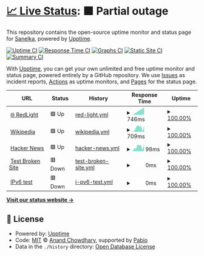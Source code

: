 # [📈 Live Status](https://uptime.redlight-portal.cz): <!--live status--> **🟧 Partial outage**

This repository contains the open-source uptime monitor and status page for [Sanelka](https://redlight-portal.cz/), powered by [Upptime](https://github.com/upptime/upptime).

[![Uptime CI](https://github.com/San3lka/uptime-redlight/workflows/Uptime%20CI/badge.svg)](https://github.com/San3lka/uptime-redlight/actions?query=workflow%3A%22Uptime+CI%22)
[![Response Time CI](https://github.com/San3lka/uptime-redlight/workflows/Response%20Time%20CI/badge.svg)](https://github.com/San3lka/uptime-redlight/actions?query=workflow%3A%22Response+Time+CI%22)
[![Graphs CI](https://github.com/San3lka/uptime-redlight/workflows/Graphs%20CI/badge.svg)](https://github.com/San3lka/uptime-redlight/actions?query=workflow%3A%22Graphs+CI%22)
[![Static Site CI](https://github.com/San3lka/uptime-redlight/workflows/Static%20Site%20CI/badge.svg)](https://github.com/San3lka/uptime-redlight/actions?query=workflow%3A%22Static+Site+CI%22)
[![Summary CI](https://github.com/San3lka/uptime-redlight/workflows/Summary%20CI/badge.svg)](https://github.com/San3lka/uptime-redlight/actions?query=workflow%3A%22Summary+CI%22)

With [Upptime](https://upptime.js.org), you can get your own unlimited and free uptime monitor and status page, powered entirely by a GitHub repository. We use [Issues](https://github.com/San3lka/uptime-redlight/issues) as incident reports, [Actions](https://github.com/San3lka/uptime-redlight/actions) as uptime monitors, and [Pages](https://uptime.redlight-portal.cz) for the status page.

<!--start: status pages-->
<!-- This summary is generated by Upptime (https://github.com/upptime/upptime) -->
<!-- Do not edit this manually, your changes will be overwritten -->
<!-- prettier-ignore -->
| URL | Status | History | Response Time | Uptime |
| --- | ------ | ------- | ------------- | ------ |
| <img alt="" src="https://icons.duckduckgo.com/ip3/redlight-portal.cz.ico" height="13"> [🌐 RedLight](https://redlight-portal.cz) | 🟩 Up | [red-light.yml](https://github.com/San3lka/uptime-redlight/commits/HEAD/history/red-light.yml) | <details><summary><img alt="Response time graph" src="./graphs/red-light/response-time-week.png" height="20"> 746ms</summary><br><a href="https://uptime.redlight-portal.cz/history/red-light"><img alt="Response time 746" src="https://img.shields.io/endpoint?url=https%3A%2F%2Fraw.githubusercontent.com%2FSan3lka%2Fuptime-redlight%2FHEAD%2Fapi%2Fred-light%2Fresponse-time.json"></a><br><a href="https://uptime.redlight-portal.cz/history/red-light"><img alt="24-hour response time 746" src="https://img.shields.io/endpoint?url=https%3A%2F%2Fraw.githubusercontent.com%2FSan3lka%2Fuptime-redlight%2FHEAD%2Fapi%2Fred-light%2Fresponse-time-day.json"></a><br><a href="https://uptime.redlight-portal.cz/history/red-light"><img alt="7-day response time 746" src="https://img.shields.io/endpoint?url=https%3A%2F%2Fraw.githubusercontent.com%2FSan3lka%2Fuptime-redlight%2FHEAD%2Fapi%2Fred-light%2Fresponse-time-week.json"></a><br><a href="https://uptime.redlight-portal.cz/history/red-light"><img alt="30-day response time 746" src="https://img.shields.io/endpoint?url=https%3A%2F%2Fraw.githubusercontent.com%2FSan3lka%2Fuptime-redlight%2FHEAD%2Fapi%2Fred-light%2Fresponse-time-month.json"></a><br><a href="https://uptime.redlight-portal.cz/history/red-light"><img alt="1-year response time 746" src="https://img.shields.io/endpoint?url=https%3A%2F%2Fraw.githubusercontent.com%2FSan3lka%2Fuptime-redlight%2FHEAD%2Fapi%2Fred-light%2Fresponse-time-year.json"></a></details> | <details><summary><a href="https://uptime.redlight-portal.cz/history/red-light">100.00%</a></summary><a href="https://uptime.redlight-portal.cz/history/red-light"><img alt="All-time uptime 100.00%" src="https://img.shields.io/endpoint?url=https%3A%2F%2Fraw.githubusercontent.com%2FSan3lka%2Fuptime-redlight%2FHEAD%2Fapi%2Fred-light%2Fuptime.json"></a><br><a href="https://uptime.redlight-portal.cz/history/red-light"><img alt="24-hour uptime 100.00%" src="https://img.shields.io/endpoint?url=https%3A%2F%2Fraw.githubusercontent.com%2FSan3lka%2Fuptime-redlight%2FHEAD%2Fapi%2Fred-light%2Fuptime-day.json"></a><br><a href="https://uptime.redlight-portal.cz/history/red-light"><img alt="7-day uptime 100.00%" src="https://img.shields.io/endpoint?url=https%3A%2F%2Fraw.githubusercontent.com%2FSan3lka%2Fuptime-redlight%2FHEAD%2Fapi%2Fred-light%2Fuptime-week.json"></a><br><a href="https://uptime.redlight-portal.cz/history/red-light"><img alt="30-day uptime 100.00%" src="https://img.shields.io/endpoint?url=https%3A%2F%2Fraw.githubusercontent.com%2FSan3lka%2Fuptime-redlight%2FHEAD%2Fapi%2Fred-light%2Fuptime-month.json"></a><br><a href="https://uptime.redlight-portal.cz/history/red-light"><img alt="1-year uptime 100.00%" src="https://img.shields.io/endpoint?url=https%3A%2F%2Fraw.githubusercontent.com%2FSan3lka%2Fuptime-redlight%2FHEAD%2Fapi%2Fred-light%2Fuptime-year.json"></a></details>
| <img alt="" src="https://icons.duckduckgo.com/ip3/en.wikipedia.org.ico" height="13"> [Wikipedia](https://en.wikipedia.org) | 🟩 Up | [wikipedia.yml](https://github.com/San3lka/uptime-redlight/commits/HEAD/history/wikipedia.yml) | <details><summary><img alt="Response time graph" src="./graphs/wikipedia/response-time-week.png" height="20"> 709ms</summary><br><a href="https://uptime.redlight-portal.cz/history/wikipedia"><img alt="Response time 709" src="https://img.shields.io/endpoint?url=https%3A%2F%2Fraw.githubusercontent.com%2FSan3lka%2Fuptime-redlight%2FHEAD%2Fapi%2Fwikipedia%2Fresponse-time.json"></a><br><a href="https://uptime.redlight-portal.cz/history/wikipedia"><img alt="24-hour response time 709" src="https://img.shields.io/endpoint?url=https%3A%2F%2Fraw.githubusercontent.com%2FSan3lka%2Fuptime-redlight%2FHEAD%2Fapi%2Fwikipedia%2Fresponse-time-day.json"></a><br><a href="https://uptime.redlight-portal.cz/history/wikipedia"><img alt="7-day response time 709" src="https://img.shields.io/endpoint?url=https%3A%2F%2Fraw.githubusercontent.com%2FSan3lka%2Fuptime-redlight%2FHEAD%2Fapi%2Fwikipedia%2Fresponse-time-week.json"></a><br><a href="https://uptime.redlight-portal.cz/history/wikipedia"><img alt="30-day response time 709" src="https://img.shields.io/endpoint?url=https%3A%2F%2Fraw.githubusercontent.com%2FSan3lka%2Fuptime-redlight%2FHEAD%2Fapi%2Fwikipedia%2Fresponse-time-month.json"></a><br><a href="https://uptime.redlight-portal.cz/history/wikipedia"><img alt="1-year response time 709" src="https://img.shields.io/endpoint?url=https%3A%2F%2Fraw.githubusercontent.com%2FSan3lka%2Fuptime-redlight%2FHEAD%2Fapi%2Fwikipedia%2Fresponse-time-year.json"></a></details> | <details><summary><a href="https://uptime.redlight-portal.cz/history/wikipedia">100.00%</a></summary><a href="https://uptime.redlight-portal.cz/history/wikipedia"><img alt="All-time uptime 100.00%" src="https://img.shields.io/endpoint?url=https%3A%2F%2Fraw.githubusercontent.com%2FSan3lka%2Fuptime-redlight%2FHEAD%2Fapi%2Fwikipedia%2Fuptime.json"></a><br><a href="https://uptime.redlight-portal.cz/history/wikipedia"><img alt="24-hour uptime 100.00%" src="https://img.shields.io/endpoint?url=https%3A%2F%2Fraw.githubusercontent.com%2FSan3lka%2Fuptime-redlight%2FHEAD%2Fapi%2Fwikipedia%2Fuptime-day.json"></a><br><a href="https://uptime.redlight-portal.cz/history/wikipedia"><img alt="7-day uptime 100.00%" src="https://img.shields.io/endpoint?url=https%3A%2F%2Fraw.githubusercontent.com%2FSan3lka%2Fuptime-redlight%2FHEAD%2Fapi%2Fwikipedia%2Fuptime-week.json"></a><br><a href="https://uptime.redlight-portal.cz/history/wikipedia"><img alt="30-day uptime 100.00%" src="https://img.shields.io/endpoint?url=https%3A%2F%2Fraw.githubusercontent.com%2FSan3lka%2Fuptime-redlight%2FHEAD%2Fapi%2Fwikipedia%2Fuptime-month.json"></a><br><a href="https://uptime.redlight-portal.cz/history/wikipedia"><img alt="1-year uptime 100.00%" src="https://img.shields.io/endpoint?url=https%3A%2F%2Fraw.githubusercontent.com%2FSan3lka%2Fuptime-redlight%2FHEAD%2Fapi%2Fwikipedia%2Fuptime-year.json"></a></details>
| <img alt="" src="https://icons.duckduckgo.com/ip3/news.ycombinator.com.ico" height="13"> [Hacker News](https://news.ycombinator.com) | 🟩 Up | [hacker-news.yml](https://github.com/San3lka/uptime-redlight/commits/HEAD/history/hacker-news.yml) | <details><summary><img alt="Response time graph" src="./graphs/hacker-news/response-time-week.png" height="20"> 98ms</summary><br><a href="https://uptime.redlight-portal.cz/history/hacker-news"><img alt="Response time 98" src="https://img.shields.io/endpoint?url=https%3A%2F%2Fraw.githubusercontent.com%2FSan3lka%2Fuptime-redlight%2FHEAD%2Fapi%2Fhacker-news%2Fresponse-time.json"></a><br><a href="https://uptime.redlight-portal.cz/history/hacker-news"><img alt="24-hour response time 98" src="https://img.shields.io/endpoint?url=https%3A%2F%2Fraw.githubusercontent.com%2FSan3lka%2Fuptime-redlight%2FHEAD%2Fapi%2Fhacker-news%2Fresponse-time-day.json"></a><br><a href="https://uptime.redlight-portal.cz/history/hacker-news"><img alt="7-day response time 98" src="https://img.shields.io/endpoint?url=https%3A%2F%2Fraw.githubusercontent.com%2FSan3lka%2Fuptime-redlight%2FHEAD%2Fapi%2Fhacker-news%2Fresponse-time-week.json"></a><br><a href="https://uptime.redlight-portal.cz/history/hacker-news"><img alt="30-day response time 98" src="https://img.shields.io/endpoint?url=https%3A%2F%2Fraw.githubusercontent.com%2FSan3lka%2Fuptime-redlight%2FHEAD%2Fapi%2Fhacker-news%2Fresponse-time-month.json"></a><br><a href="https://uptime.redlight-portal.cz/history/hacker-news"><img alt="1-year response time 98" src="https://img.shields.io/endpoint?url=https%3A%2F%2Fraw.githubusercontent.com%2FSan3lka%2Fuptime-redlight%2FHEAD%2Fapi%2Fhacker-news%2Fresponse-time-year.json"></a></details> | <details><summary><a href="https://uptime.redlight-portal.cz/history/hacker-news">100.00%</a></summary><a href="https://uptime.redlight-portal.cz/history/hacker-news"><img alt="All-time uptime 100.00%" src="https://img.shields.io/endpoint?url=https%3A%2F%2Fraw.githubusercontent.com%2FSan3lka%2Fuptime-redlight%2FHEAD%2Fapi%2Fhacker-news%2Fuptime.json"></a><br><a href="https://uptime.redlight-portal.cz/history/hacker-news"><img alt="24-hour uptime 100.00%" src="https://img.shields.io/endpoint?url=https%3A%2F%2Fraw.githubusercontent.com%2FSan3lka%2Fuptime-redlight%2FHEAD%2Fapi%2Fhacker-news%2Fuptime-day.json"></a><br><a href="https://uptime.redlight-portal.cz/history/hacker-news"><img alt="7-day uptime 100.00%" src="https://img.shields.io/endpoint?url=https%3A%2F%2Fraw.githubusercontent.com%2FSan3lka%2Fuptime-redlight%2FHEAD%2Fapi%2Fhacker-news%2Fuptime-week.json"></a><br><a href="https://uptime.redlight-portal.cz/history/hacker-news"><img alt="30-day uptime 100.00%" src="https://img.shields.io/endpoint?url=https%3A%2F%2Fraw.githubusercontent.com%2FSan3lka%2Fuptime-redlight%2FHEAD%2Fapi%2Fhacker-news%2Fuptime-month.json"></a><br><a href="https://uptime.redlight-portal.cz/history/hacker-news"><img alt="1-year uptime 100.00%" src="https://img.shields.io/endpoint?url=https%3A%2F%2Fraw.githubusercontent.com%2FSan3lka%2Fuptime-redlight%2FHEAD%2Fapi%2Fhacker-news%2Fuptime-year.json"></a></details>
| <img alt="" src="https://icons.duckduckgo.com/ip3/thissitedoesnotexist.koj.co.ico" height="13"> [Test Broken Site](https://thissitedoesnotexist.koj.co) | 🟥 Down | [test-broken-site.yml](https://github.com/San3lka/uptime-redlight/commits/HEAD/history/test-broken-site.yml) | <details><summary><img alt="Response time graph" src="./graphs/test-broken-site/response-time-week.png" height="20"> 0ms</summary><br><a href="https://uptime.redlight-portal.cz/history/test-broken-site"><img alt="Response time 0" src="https://img.shields.io/endpoint?url=https%3A%2F%2Fraw.githubusercontent.com%2FSan3lka%2Fuptime-redlight%2FHEAD%2Fapi%2Ftest-broken-site%2Fresponse-time.json"></a><br><a href="https://uptime.redlight-portal.cz/history/test-broken-site"><img alt="24-hour response time 0" src="https://img.shields.io/endpoint?url=https%3A%2F%2Fraw.githubusercontent.com%2FSan3lka%2Fuptime-redlight%2FHEAD%2Fapi%2Ftest-broken-site%2Fresponse-time-day.json"></a><br><a href="https://uptime.redlight-portal.cz/history/test-broken-site"><img alt="7-day response time 0" src="https://img.shields.io/endpoint?url=https%3A%2F%2Fraw.githubusercontent.com%2FSan3lka%2Fuptime-redlight%2FHEAD%2Fapi%2Ftest-broken-site%2Fresponse-time-week.json"></a><br><a href="https://uptime.redlight-portal.cz/history/test-broken-site"><img alt="30-day response time 0" src="https://img.shields.io/endpoint?url=https%3A%2F%2Fraw.githubusercontent.com%2FSan3lka%2Fuptime-redlight%2FHEAD%2Fapi%2Ftest-broken-site%2Fresponse-time-month.json"></a><br><a href="https://uptime.redlight-portal.cz/history/test-broken-site"><img alt="1-year response time 0" src="https://img.shields.io/endpoint?url=https%3A%2F%2Fraw.githubusercontent.com%2FSan3lka%2Fuptime-redlight%2FHEAD%2Fapi%2Ftest-broken-site%2Fresponse-time-year.json"></a></details> | <details><summary><a href="https://uptime.redlight-portal.cz/history/test-broken-site">100.00%</a></summary><a href="https://uptime.redlight-portal.cz/history/test-broken-site"><img alt="All-time uptime 100.00%" src="https://img.shields.io/endpoint?url=https%3A%2F%2Fraw.githubusercontent.com%2FSan3lka%2Fuptime-redlight%2FHEAD%2Fapi%2Ftest-broken-site%2Fuptime.json"></a><br><a href="https://uptime.redlight-portal.cz/history/test-broken-site"><img alt="24-hour uptime 100.00%" src="https://img.shields.io/endpoint?url=https%3A%2F%2Fraw.githubusercontent.com%2FSan3lka%2Fuptime-redlight%2FHEAD%2Fapi%2Ftest-broken-site%2Fuptime-day.json"></a><br><a href="https://uptime.redlight-portal.cz/history/test-broken-site"><img alt="7-day uptime 100.00%" src="https://img.shields.io/endpoint?url=https%3A%2F%2Fraw.githubusercontent.com%2FSan3lka%2Fuptime-redlight%2FHEAD%2Fapi%2Ftest-broken-site%2Fuptime-week.json"></a><br><a href="https://uptime.redlight-portal.cz/history/test-broken-site"><img alt="30-day uptime 100.00%" src="https://img.shields.io/endpoint?url=https%3A%2F%2Fraw.githubusercontent.com%2FSan3lka%2Fuptime-redlight%2FHEAD%2Fapi%2Ftest-broken-site%2Fuptime-month.json"></a><br><a href="https://uptime.redlight-portal.cz/history/test-broken-site"><img alt="1-year uptime 100.00%" src="https://img.shields.io/endpoint?url=https%3A%2F%2Fraw.githubusercontent.com%2FSan3lka%2Fuptime-redlight%2FHEAD%2Fapi%2Ftest-broken-site%2Fuptime-year.json"></a></details>
| <img alt="" src="https://icons.duckduckgo.com/ip3/null.ico" height="13"> [IPv6 test](forwardemail.net) | 🟥 Down | [i-pv6-test.yml](https://github.com/San3lka/uptime-redlight/commits/HEAD/history/i-pv6-test.yml) | <details><summary><img alt="Response time graph" src="./graphs/i-pv6-test/response-time-week.png" height="20"> 0ms</summary><br><a href="https://uptime.redlight-portal.cz/history/i-pv6-test"><img alt="Response time 0" src="https://img.shields.io/endpoint?url=https%3A%2F%2Fraw.githubusercontent.com%2FSan3lka%2Fuptime-redlight%2FHEAD%2Fapi%2Fi-pv6-test%2Fresponse-time.json"></a><br><a href="https://uptime.redlight-portal.cz/history/i-pv6-test"><img alt="24-hour response time 0" src="https://img.shields.io/endpoint?url=https%3A%2F%2Fraw.githubusercontent.com%2FSan3lka%2Fuptime-redlight%2FHEAD%2Fapi%2Fi-pv6-test%2Fresponse-time-day.json"></a><br><a href="https://uptime.redlight-portal.cz/history/i-pv6-test"><img alt="7-day response time 0" src="https://img.shields.io/endpoint?url=https%3A%2F%2Fraw.githubusercontent.com%2FSan3lka%2Fuptime-redlight%2FHEAD%2Fapi%2Fi-pv6-test%2Fresponse-time-week.json"></a><br><a href="https://uptime.redlight-portal.cz/history/i-pv6-test"><img alt="30-day response time 0" src="https://img.shields.io/endpoint?url=https%3A%2F%2Fraw.githubusercontent.com%2FSan3lka%2Fuptime-redlight%2FHEAD%2Fapi%2Fi-pv6-test%2Fresponse-time-month.json"></a><br><a href="https://uptime.redlight-portal.cz/history/i-pv6-test"><img alt="1-year response time 0" src="https://img.shields.io/endpoint?url=https%3A%2F%2Fraw.githubusercontent.com%2FSan3lka%2Fuptime-redlight%2FHEAD%2Fapi%2Fi-pv6-test%2Fresponse-time-year.json"></a></details> | <details><summary><a href="https://uptime.redlight-portal.cz/history/i-pv6-test">100.00%</a></summary><a href="https://uptime.redlight-portal.cz/history/i-pv6-test"><img alt="All-time uptime 100.00%" src="https://img.shields.io/endpoint?url=https%3A%2F%2Fraw.githubusercontent.com%2FSan3lka%2Fuptime-redlight%2FHEAD%2Fapi%2Fi-pv6-test%2Fuptime.json"></a><br><a href="https://uptime.redlight-portal.cz/history/i-pv6-test"><img alt="24-hour uptime 100.00%" src="https://img.shields.io/endpoint?url=https%3A%2F%2Fraw.githubusercontent.com%2FSan3lka%2Fuptime-redlight%2FHEAD%2Fapi%2Fi-pv6-test%2Fuptime-day.json"></a><br><a href="https://uptime.redlight-portal.cz/history/i-pv6-test"><img alt="7-day uptime 100.00%" src="https://img.shields.io/endpoint?url=https%3A%2F%2Fraw.githubusercontent.com%2FSan3lka%2Fuptime-redlight%2FHEAD%2Fapi%2Fi-pv6-test%2Fuptime-week.json"></a><br><a href="https://uptime.redlight-portal.cz/history/i-pv6-test"><img alt="30-day uptime 100.00%" src="https://img.shields.io/endpoint?url=https%3A%2F%2Fraw.githubusercontent.com%2FSan3lka%2Fuptime-redlight%2FHEAD%2Fapi%2Fi-pv6-test%2Fuptime-month.json"></a><br><a href="https://uptime.redlight-portal.cz/history/i-pv6-test"><img alt="1-year uptime 100.00%" src="https://img.shields.io/endpoint?url=https%3A%2F%2Fraw.githubusercontent.com%2FSan3lka%2Fuptime-redlight%2FHEAD%2Fapi%2Fi-pv6-test%2Fuptime-year.json"></a></details>

<!--end: status pages-->

[**Visit our status website →**](https://uptime.redlight-portal.cz)

## 📄 License

- Powered by: [Upptime](https://github.com/upptime/upptime)
- Code: [MIT](./LICENSE) © [Anand Chowdhary](https://anandchowdhary.com), supported by [Pabio](https://pabio.com)
- Data in the `./history` directory: [Open Database License](https://opendatacommons.org/licenses/odbl/1-0/)
